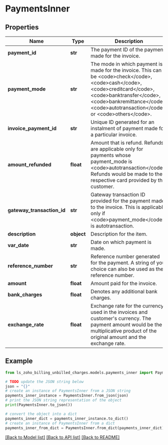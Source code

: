 # PaymentsInner


## Properties

Name | Type | Description | Notes
------------ | ------------- | ------------- | -------------
**payment_id** | **str** | The payment ID of the payment made for the invoice. | [optional] 
**payment_mode** | **str** | The mode in which payment is made for the invoice. This can be &lt;code&gt;check&lt;/code&gt;, &lt;code&gt;cash&lt;/code&gt;, &lt;code&gt;creditcard&lt;/code&gt;, &lt;code&gt;banktransfer&lt;/code&gt;, &lt;code&gt;bankremittance&lt;/code&gt;, &lt;code&gt;autotransaction&lt;/code&gt; or &lt;code&gt;others&lt;/code&gt;. | [optional] 
**invoice_payment_id** | **str** | Unique ID generated for an instalment of payment made for a particular invoice. | [optional] 
**amount_refunded** | **float** | Amount that is refund. Refunds are applicable only for payments whose payment_mode is &lt;code&gt;autotransaction&lt;/code&gt;. Refunds would be made to the respective card provided by the customer. | [optional] 
**gateway_transaction_id** | **str** | Gateway transaction ID provided for the payment made to the invoice. This is applicable only if &lt;code&gt;payment_mode&lt;/code&gt; is autotransaction. | [optional] 
**description** | **object** | Description for the item. | [optional] 
**var_date** | **str** | Date on which payment is made. | [optional] 
**reference_number** | **str** | Reference number generated for the payment. A string of your choice can also be used as the reference number. | [optional] 
**amount** | **float** | Amount paid for the invoice. | [optional] 
**bank_charges** | **float** | Denotes any additional bank charges. | [optional] 
**exchange_rate** | **float** | Exchange rate for the currency used in the invoices and customer&#39;s currency. The payment amount would be the multiplicative product of the original amount and the exchange rate. | [optional] [default to 1]

## Example

```python
from ls_zoho_billing_unbilled_charges.models.payments_inner import PaymentsInner

# TODO update the JSON string below
json = "{}"
# create an instance of PaymentsInner from a JSON string
payments_inner_instance = PaymentsInner.from_json(json)
# print the JSON string representation of the object
print(PaymentsInner.to_json())

# convert the object into a dict
payments_inner_dict = payments_inner_instance.to_dict()
# create an instance of PaymentsInner from a dict
payments_inner_from_dict = PaymentsInner.from_dict(payments_inner_dict)
```
[[Back to Model list]](../README.md#documentation-for-models) [[Back to API list]](../README.md#documentation-for-api-endpoints) [[Back to README]](../README.md)



